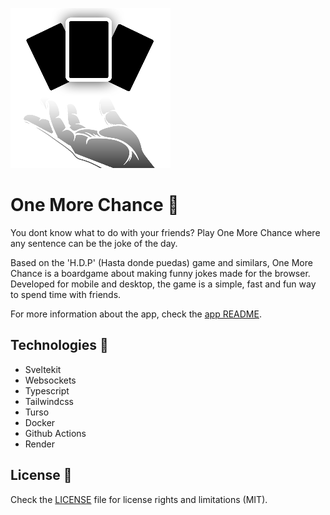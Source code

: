 ![One More Chance logo](./app/static/logo/logo-256x256.png)

# One More Chance 🎲

You dont know what to do with your friends? Play One More Chance where any sentence can be the joke of the day.

Based on the 'H.D.P' (Hasta donde puedas) game and similars, One More Chance is a boardgame about making funny jokes made for the browser. Developed for mobile and desktop, the game is a simple, fast and fun way to spend time with friends.

For more information about the app, check the [app README](./app/README.md).

## Technologies 🧰

- Sveltekit
- Websockets
- Typescript
- Tailwindcss
- Turso
- Docker
- Github Actions
- Render

## License 📄

Check the [LICENSE](LICENSE) file for license rights and limitations (MIT).
